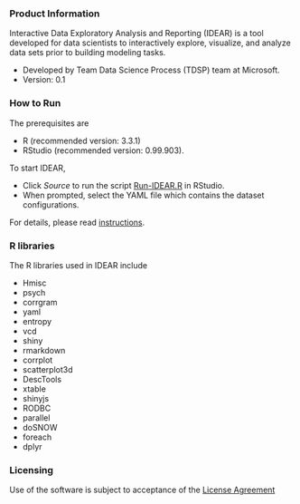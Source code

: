 ### Product Information

Interactive Data Exploratory Analysis and Reporting (IDEAR) is a tool developed for data scientists to interactively explore, visualize, and analyze data sets prior to building modeling tasks. 

- Developed by Team Data Science Process (TDSP) team at Microsoft.
- Version: 0.1

### How to Run

The prerequisites are

- R (recommended version: 3.3.1) 
- RStudio (recommended version: 0.99.903).

To start IDEAR, 

- Click *Source* to run the script [Run-IDEAR.R](Run-IDEAR.R) in RStudio. 
- When prompted, select the YAML file which contains the dataset configurations.

For details, please read [instructions](team-data-science-process-idear-instructions.md).

### R libraries 
The R libraries used in IDEAR include
 
- Hmisc
- psych
- corrgram
- yaml
- entropy
- vcd
- shiny
- rmarkdown
- corrplot
- scatterplot3d
- DescTools
- xtable
- shinyjs
- RODBC
- parallel
- doSNOW
- foreach
- dplyr

### Licensing

Use of the software is subject to acceptance of the [License Agreement](LICENSE.txt) 